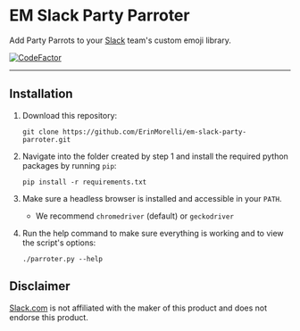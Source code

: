 # EM Slack Party Parroter

Add Party Parrots to your [Slack](#disclaimer) team's custom emoji library.

[![CodeFactor](https://www.codefactor.io/repository/github/erinmorelli/em-slack-party-parroter/badge)](https://www.codefactor.io/repository/github/erinmorelli/em-slack-party-parroter)

---

## Installation

1. Download this repository:

    ```
    git clone https://github.com/ErinMorelli/em-slack-party-parroter.git
    ```

2. Navigate into the folder created by step 1 and install the required python packages by running `pip`:

    ```
    pip install -r requirements.txt
    ```

3. Make sure a headless browser is installed and accessible in your `PATH`.

   * We recommend `chromedriver` (default) or `geckodriver`


4. Run the help command to make sure everything is working and to view the script's options:

    ```
    ./parroter.py --help
    ```


## Disclaimer

[Slack.com](https://www.slack.com/) is not affiliated with the maker of this product and does not endorse this product.
